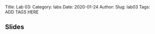 Title: Lab 03:
Category: labs
Date: 2020-01-24
Author: 
Slug: lab03
Tags: ADD TAGS HERE


## Slides
<!-- - [PDF | Lecture 1: Description]({attach}presentation/Lecture1_Data.pdf) -->
